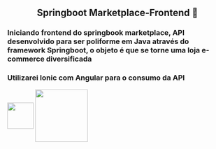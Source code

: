 ##   <p align = center> Springboot Marketplace-Frontend :art:	  </p>
### Iniciando frontend do springbook marketplace, API desenvolvido para ser poliforme em Java através do framework Springboot, o objeto é que se torne uma loja e-commerce diversificada

### Utilizarei Ionic com Angular para o consumo da API 
<img align = "center" height = "60" width = "60" src="https://cdn.jsdelivr.net/gh/devicons/devicon/icons/angularjs/angularjs-plain.svg"> <img align = "center" height = "120" width = "120" src="https://cdn.jsdelivr.net/gh/devicons/devicon/icons/ionic/ionic-original-wordmark.svg">

